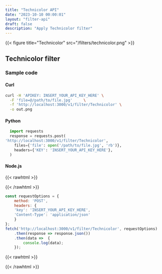 ```yaml
---
title: "Technicolor API"
date: "2023-10-10 00:00:01"
layout: "filter-api"
draft: false
description: "Apply Technicolor filter"
---
```



{{< figure title="Technicolor" src="/filters/technicolor.png"  >}}

## Technicolor filter


### Sample code

#### Curl

```bash
curl -H 'APIKEY: INSERT_YOUR_API_KEY_HERE' \
  -F 'file=@/path/to/file.jpg'     \
  -f 'http://localhost:3000/v1/filter/Technicolor' \
  -o out.png

```

#### Python

```python
  import requests
  response = requests.post(
'http://localhost:3000/v1/filter/Technicolor',
    files={'file': open('/path/to/file.jpg', 'rb')},
    headers={'KEY': 'INSERT_YOUR_API_KEY_HERE'},
  )
```

#### Node.js

{{< rawhtml >}}
 <div class='editable' onClick="this.contentEditable='true';">
{{< /rawhtml >}}

```node.js
const requestOptions = {
    method: 'POST',
    headers: {
    'key': 'INSERT_YOUR_API_KEY_HERE',
    'Content-Type': 'application/json'
    }
};
fetch('http://localhost:3000/v1/filter/Technicolor', requestOptions)
    .then(response => response.json())
    .then(data =>  {
		console.log(data);
    }); 
```

{{< rawhtml >}}
 </div>
{{< /rawhtml >}}



